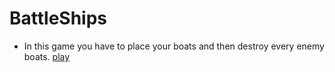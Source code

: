 # BattleShips
- In this game you have to place your boats and then destroy every enemy boats.
[play](https://akino02.github.io/battleships/)
